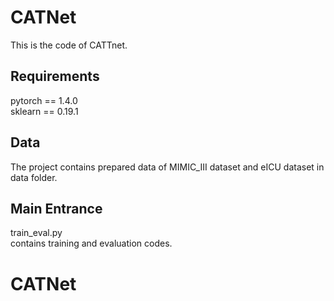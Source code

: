 # CATNet
This is
 the code of CATTnet.
 ## Requirements
 pytorch == 1.4.0\
 sklearn == 0.19.1
 ## Data
 The project contains prepared data of MIMIC_III dataset and eICU dataset in data folder.
 ## Main Entrance
 train_eval.py\
 contains training and evaluation codes.
 
 # CATNet
